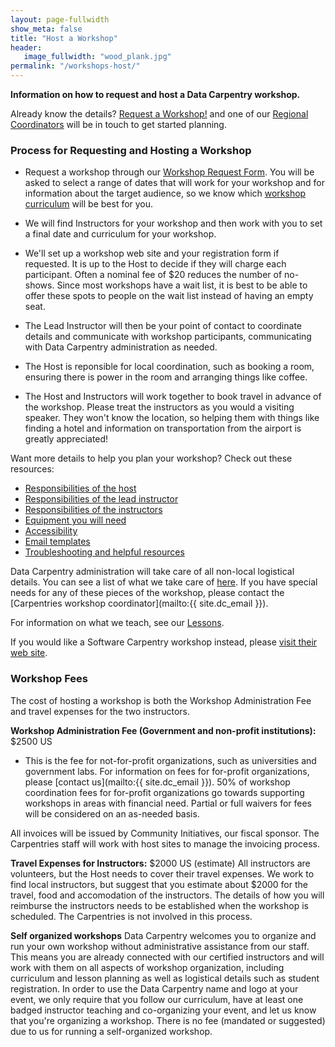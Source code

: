 ```yaml
---
layout: page-fullwidth
show_meta: false
title: "Host a Workshop"
header:
   image_fullwidth: "wood_plank.jpg"
permalink: "/workshops-host/"
---
```


**Information on how to request and host a Data Carpentry workshop.**


Already know the details? [Request a Workshop!](https://amy.carpentries.org/workshops/dc/request/)  and one of our [Regional Coordinators](https://carpentries.org/regionalcoordinators/) will be in touch to get started planning.

### Process for Requesting and Hosting a Workshop

- Request a workshop through our [Workshop Request Form](https://amy.carpentries.org/workshops/dc/request/). You will be asked to select a range of dates that will work for your workshop and for information about the target audience, so we know which [workshop curriculum](/workshops-offered) will be best for you.

- We will find Instructors for your workshop and then work with you to set a final date and curriculum for your workshop.

- We'll set up a workshop web site and your registration form if requested. It is up to the Host to decide if they will charge each participant. Often a nominal fee of $20 reduces the number of no-shows. Since most workshops have a wait list, it is best to be able to offer these spots to people on the wait list instead of having an empty seat. 

- The Lead Instructor will then be your point of contact to coordinate details and communicate with workshop participants, communicating with Data Carpentry administration as needed. 

- The Host is reponsible for local coordination, such as booking a room, ensuring there is power in the room and arranging things like coffee. 

- The Host and Instructors will work together to book travel in advance of the workshop. Please treat the instructors as you would a visiting speaker. They won't know the location, so helping them with things like finding a hotel and information on transportation from the airport is greatly appreciated!

Want more details to help you plan your workshop?  Check out these resources:  

- [Responsibilities of the host](/host-checklist/)  
- [Responsibilities of the lead instructor](/hosted-lead/)  
- [Responsibilities of the instructors](/instructor-checklist/)  
- [Equipment you will need](/equipment-checklist/)  
- [Accessibility](/accessibility/)  
- [Email templates](/email-templates/)  
- [Troubleshooting and helpful resources](/troubleshooting/)  

Data Carpentry administration will take care of all non-local logistical details. You can see a list of what we take care of [here](/admin/). If you have special needs for any of these pieces of the workshop, please contact the [Carpentries workshop coordinator](mailto:{{ site.dc_email }}).  

For information on what we teach, see our [Lessons](/lessons/).

If you would like a Software Carpentry workshop instead, please [visit their web site](http://software-carpentry.org/workshops/request.html).

### Workshop Fees

The cost of hosting a workshop is both the Workshop Administration Fee and travel expenses for the two instructors. 

**Workshop Administration Fee (Government and non-profit institutions):** $2500 US  
* This is the fee for not-for-profit organizations, such as universities and government labs. For information on fees for for-profit organizations, please [contact us](mailto:{{ site.dc_email }}). 50% of workshop coordination fees for for-profit organizations go towards supporting workshops in areas with financial need. Partial or full waivers for fees will be considered on an as-needed basis.  

All invoices will be issued by Community Initiatives, our fiscal sponsor.  The Carpentries staff will work with host sites to manage the invoicing process. 

**Travel Expenses for Instructors:** $2000 US (estimate) 
All instructors are volunteers, but the Host needs to cover their travel expenses.  We work to find local instructors, but suggest that you estimate about $2000 for the travel, food and accomodation of the instructors. The details of how you will reimburse the instructors needs to be established when the workshop is scheduled. The Carpentries is not involved in this process.

**Self organized workshops**
Data Carpentry welcomes you to organize and run your own workshop without administrative assistance from our staff.  This means you are already connected with our certified instructors and will work with them on all aspects of workshop organization, including curriculum and lesson planning as well as logistical details such as student registration. In order to use the Data Carpentry name and logo at your event, we only require that you follow our curriculum, have at least one badged instructor teaching and co-organizing your event, and let us know that you're organizing a workshop. There is no fee (mandated or suggested) due to us for running a self-organized workshop.


